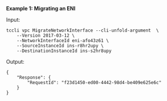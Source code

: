 **Example 1: Migrating an ENI**



Input: 

```
tccli vpc MigrateNetworkInterface --cli-unfold-argument  \
    --Version 2017-03-12 \
    --NetworkInterfaceId eni-afo43z61 \
    --SourceInstanceId ins-r8hr2upy \
    --DestinationInstanceId ins-s2hr8upy
```

Output: 
```
{
    "Response": {
        "RequestId": "f23d1450-ed00-4442-98d4-be409e625e6c"
    }
}
```

